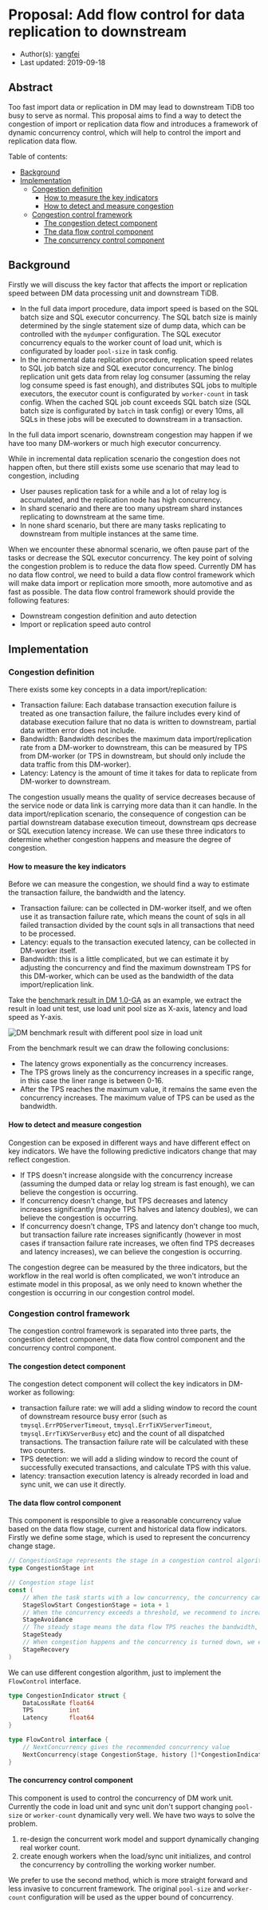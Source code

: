 # Proposal: Add flow control for data replication to downstream

- Author(s):    [yangfei](https://github.com/amyangfei)
- Last updated: 2019-09-18

## Abstract

Too fast import data or replication in DM may lead to downstream TiDB too busy to serve as normal. This proposal aims to find a way to detect the congestion of import or replication data flow and introduces a framework of dynamic concurrency control, which will help to control the import and replication data flow.

Table of contents:

- [Background](#Background)
- [Implementation](#Implementation)
    - [Congestion definition](#Congestion-definition)
        - [How to measure the key indicators](#How-to-measure-the-key-indicators)
        - [How to detect and measure congestion](#How-to-detect-and-measure-congestion)
    - [Congestion control framework](#Congestion-control-framework)
        - [The congestion detect component](#The-congestion-detect-component)
        - [The data flow control component](#The-data-flow-control-component)
        - [The concurrency control component](#The-concurrency-control-component)

## Background

Firstly we will discuss the key factor that affects the import or replication speed between DM data processing unit and downstream TiDB.

- In the full data import procedure, data import speed is based on the SQL batch size and SQL executor concurrency. The SQL batch size is mainly determined by the single statement size of dump data, which can be controlled with the `mydumper` configuration. The SQL executor concurrency equals to the worker count of load unit, which is configurated by loader `pool-size` in task config.
- In the incremental data replication procedure, replication speed relates to SQL job batch size and SQL executor concurrency. The binlog replication unit gets data from relay log consumer (assuming the relay log consume speed is fast enough), and distributes SQL jobs to multiple executors, the executor count is configurated by `worker-count` in task config. When the cached SQL job count exceeds SQL batch size (SQL batch size is configurated by `batch` in task config) or every 10ms, all SQLs in these jobs will be executed to downstream in a transaction.

In the full data import scenario, downstream congestion may happen if we have too many DM-workers or much high executor concurrency.

While in incremental data replication scenario the congestion does not happen often, but there still exists some use scenario that may lead to congestion, including

- User pauses replication task for a while and a lot of relay log is accumulated, and the replication node has high concurrency.
- In shard scenario and there are too many upstream shard instances replicating to downstream at the same time.
- In none shard scenario, but there are many tasks replicating to downstream from multiple instances at the same time.

When we encounter these abnormal scenario, we often pause part of the tasks or decrease the SQL executor concurrency. The key point of solving the congestion problem is to reduce the data flow speed. Currently DM has no data flow control, we need to build a data flow control framework which will make data import or replication more smooth, more automotive and as fast as possible. The data flow control framework should provide the following features:

- Downstream congestion definition and auto detection
- Import or replication speed auto control

## Implementation

### Congestion definition

There exists some key concepts in a data import/replication:

- Transaction failure: Each database transaction execution failure is treated as one transaction failure, the failure includes every kind of database execution failure that no data is written to downstream, partial data written error does not include.
- Bandwidth: Bandwidth describes the maximum data import/replication rate from a DM-worker to downstream, this can be measured by TPS from DM-worker (or TPS in downstream, but should only include the data traffic from this DM-worker).
- Latency: Latency is the amount of time it takes for data to replicate from DM-worker to downstream.

The congestion usually means the quality of service decreases because of the service node or data link is carrying more data than it can handle. In the data import/replication scenario, the consequence of congestion can be partial downstream database execution timeout, downstream qps decrease or SQL execution latency increase. We can use these three indicators to determine whether congestion happens and measure the degree of congestion.

#### How to measure the key indicators

Before we can measure the congestion, we should find a way to estimate the transaction failure, the bandwidth and the latency.

- Transaction failure: can be collected in DM-worker itself, and we often use it as transaction failure rate, which means the count of sqls in all failed transaction divided by the count sqls in all transactions that need to be processed.
- Latency: equals to the transaction executed latency, can be collected in DM-worker itself.
- Bandwidth: this is a little complicated, but we can estimate it by adjusting the concurrency and find the maximum downstream TPS for this DM-worker, which can be used as the bandwidth of the data import/replication link.

Take the [benchmark result in DM 1.0-GA](https://pingcap.com/docs/v3.0/benchmark/dm-v1.0-ga/#benchmark-result-with-different-pool-size-in-load-unit) as an example, we extract the result in load unit test, use load unit pool size as X-axis, latency and load speed as Y-axis.

![DM benchmark result with different pool size in load unit](../media/rfc-load-benchmark.png)

From the benchmark result we can draw the following conclusions:

- The latency grows exponentially as the concurrency increases.
- The TPS grows linely as the concurrency increases in a specific range, in this case the liner range is between 0-16.
- After the TPS reaches the maximum value, it remains the same even the concurrency increases. The maximum value of TPS can be used as the bandwidth.

#### How to detect and measure congestion

Congestion can be exposed in different ways and have different effect on key indicators. We have the following predictive indicators change that may reflect congestion.

- If TPS doesn't increase alongside with the concurrency increase (assuming the dumped data or relay log stream is fast enough), we can believe the congestion is occurring.
- If concurrency doesn't change, but TPS decreases and latency increases significantly (maybe TPS halves and latency doubles), we can believe the congestion is occurring.
- If concurrency doesn't change, TPS and latency don't change too much, but transaction failure rate increases significantly (however in most cases if transaction failure rate increases, we often find TPS decreases and latency increases), we can believe the congestion is occurring.

The congestion degree can be measured by the three indicators, but the workflow in the real world is often complicated, we won't introduce an estimate model in this proposal, as we only need to known whether the congestion is occurring in our congestion control model.

### Congestion control framework

The congestion control framework is separated into three parts, the congestion detect component, the data flow control component and the concurrency control component.

#### The congestion detect component

The congestion detect component will collect the key indicators in DM-worker as following:

- transaction failure rate: we will add a sliding window to record the count of downstream resource busy error (such as `tmysql.ErrPDServerTimeout`, `tmysql.ErrTiKVServerTimeout`, `tmysql.ErrTiKVServerBusy` etc) and the count of all dispatched transactions. The transaction failure rate will be calculated with these two counters.
- TPS detection: we will add a sliding window to record the count of successfully executed transactions, and calculate TPS with this value.
- latency: transaction execution latency is already recorded in load and sync unit, we can use it directly.

#### The data flow control component

This component is responsible to give a reasonable concurrency value based on the data flow stage, current and historical data flow indicators. Firstly we define some stage, which is used to represent the concurrency change stage.

```go
// CongestionStage represents the stage in a congestion control algorithm
type CongestionStage int

// Congestion stage list
const (
    // When the task starts with a low concurrency, the concurrency can be increased fast in this stage.
    StageSlowStart CongestionStage = iota + 1
    // When the concurrency exceeds a threshold, we recommend to increase slowly, which is often called the avoidance stage.
    StageAvoidance
    // The steady stage means the data flow TPS reaches the bandwidth, the latency keeps steady and no transaction failure.
    StageSteady
    // When congestion happens and the concurrency is turned down, we enter the recovery stage.
    StageRecovery
)
```

We can use different congestion algorithm, just to implement the `FlowControl` interface.

```go
type CongestionIndicator struct {
	DataLossRate float64
	TPS          int
	Latency      float64
}

type FlowControl interface {
	// NextConcurrency gives the recommended concurrency value
	NextConcurrency(stage CongestionStage, history []*CongestionIndicator, current *CongestionIndicator) int
}
```

#### The concurrency control component

This component is used to control the concurrency of DM work unit. Currently the code in load unit and sync unit don't support changing `pool-size` or `worker-count` dynamically very well. We have two ways to solve the problem.

1. re-design the concurrent work model and support dynamically changing real worker count.
2. create enough workers when the load/sync unit initializes, and control the concurrency by controlling the working worker number.

We prefer to use the second method, which is more straight forward and less invasive to concurrent framework. The original `pool-size` and `worker-count` configuration will be used as the upper bound of concurrency.
